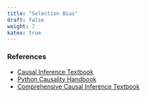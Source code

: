 ```yaml
---
title: "Selection Bias"
draft: false
weight: 7
katex: true
---
```


### References
- [Causal Inference Textbook](https://mixtape.scunning.com/potential-outcomes.html)
- [Python Causality Handbook](https://matheusfacure.github.io/python-causality-handbook/07-Beyond-Confounders.html)
- [Comprehensive Causal Inference Textbook](https://cdn1.sph.harvard.edu/wp-content/uploads/sites/1268/2021/03/ciwhatif_hernanrobins_30mar21.pdf)